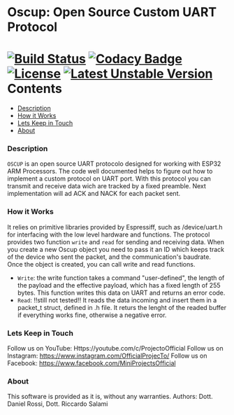 # Oscup: Open Source Custom UART Protocol
 [![Build Status](https://travis-ci.com/alichtman/shallow-backup.svg?branch=master)](https://travis-ci.com/alichtman/shallow-backup)
 [![Codacy Badge](https://api.codacy.com/project/badge/Grade/1719da4d7df5455d8dbb4340c428f851)](https://www.codacy.com/app/alichtman/shallow-backup?)
 [![License](https://poser.pugx.org/aimeos/aimeos-typo3/license.svg)](https://packagist.org/packages/aimeos/aimeos-typo3)
 [![Latest Unstable Version](http://poser.pugx.org/pierreboissinot/gsheet-adapter/v/unstable)](https://packagist.org/packages/pierreboissinot/gsheet-adapter)
 Contents
========

* [Description](#Description)
* [How it Works](#How-it-Works)
* [Lets Keep in Touch](#Lets-Keep-in-Touch)
* [About](#About)

 ### Description
 `OSCUP` is an open source UART protocolo designed for working with ESP32 ARM Processors. The code well documented helps to figure out how to implement a custom protocol on UART port. 
 With this protocol you can transmit and receive data wich are tracked by a fixed preamble. Next implementation will ad ACK and NACK for each packet sent.

 ### How it Works
 It relies on primitive libraries provided by Espressiff, such as /device/uart.h for interfacing with the low level hardware and functions. The protocol provides two function  `write` and  `read` for sending and receiving data.
 When you create a new Oscup object you need to pass it an ID which keeps track of the device who sent the packet, and the communication's baudrate. Once the object is created, you can call write and read functions.

  - `Write`: the write function takes a command "user-defined", the length of the payload and the effective payload, which has a fixed length of 255 bytes. This function writes this data on UART and returns an error code.
  - `Read`: !!still not tested!! It reads the data incoming and insert them in a packet_t struct, defined in .h file. It returs the lenght of the readed buffer if everything works fine, otherwise a negative error.

 ### Lets Keep in Touch
 Follow us on YouTube: Https://youtube.com/c/ProjectoOfficial
 Follow us on Instagram: https://www.instagram.com/OfficialProjecTo/
 Follow us on Facebook: https://www.facebook.com/MiniProjectsOfficial

 ### About
 This software is provided as it is, without any warranties. 
 Authors: Dott. Daniel Rossi, Dott. Riccardo Salami